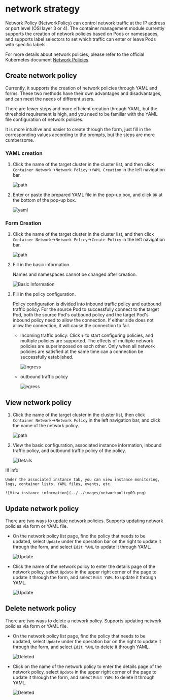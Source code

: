 # network strategy

Network Policy (NetworkPolicy) can control network traffic at the IP address or port level (OSI layer 3 or 4). The container management module currently supports the creation of network policies based on Pods or namespaces, and supports label selectors to set which traffic can enter or leave Pods with specific labels.

For more details about network policies, please refer to the official Kubernetes document [Network Policies](https://kubernetes.io/docs/concepts/services-networking/network-policies/).

## Create network policy

Currently, it supports the creation of network policies through YAML and forms. These two methods have their own advantages and disadvantages, and can meet the needs of different users.

There are fewer steps and more efficient creation through YAML, but the threshold requirement is high, and you need to be familiar with the YAML file configuration of network policies.

It is more intuitive and easier to create through the form, just fill in the corresponding values ​​according to the prompts, but the steps are more cumbersome.

### YAML creation

1. Click the name of the target cluster in the cluster list, and then click `Container Network`->`Network Policy`->`YAML Creation` in the left navigation bar.

    ![path](../../images/networkpolicy01.png)

2. Enter or paste the prepared YAML file in the pop-up box, and click `OK` at the bottom of the pop-up box.

    ![yaml](../../images/networkpolicy02.png)

### Form Creation

1. Click the name of the target cluster in the cluster list, and then click `Container Network`->`Network Policy`->`Create Policy` in the left navigation bar.

    ![path](../../images/networkpolicy03.png)

2. Fill in the basic information.

    Names and namespaces cannot be changed after creation.

    ![Basic Information](../../images/networkpolicy04.png)

3. Fill in the policy configuration.

    Policy configuration is divided into inbound traffic policy and outbound traffic policy. For the source Pod to successfully connect to the target Pod, both the source Pod's outbound policy and the target Pod's inbound policy need to allow the connection. If either side does not allow the connection, it will cause the connection to fail.

    - Incoming traffic policy: Click `➕` to start configuring policies, and multiple policies are supported. The effects of multiple network policies are superimposed on each other. Only when all network policies are satisfied at the same time can a connection be successfully established.

        ![ingress](../../images/networkpolicy05.png)

    - outbound traffic policy

        ![egress](../../images/networkpolicy06.png)

## View network policy

1. Click the name of the target cluster in the cluster list, then click `Container Network`->`Network Policy` in the left navigation bar, and click the name of the network policy.

    ![path](../../images/networkpolicy07.png)

2. View the basic configuration, associated instance information, inbound traffic policy, and outbound traffic policy of the policy.

    ![Details](../../images/networkpolicy08.png)

!!! info

    Under the associated instance tab, you can view instance monitoring, logs, container lists, YAML files, events, etc.

    ![View instance information](../../images/networkpolicy09.png)

## Update network policy

There are two ways to update network policies. Supports updating network policies via form or YAML file.

- On the network policy list page, find the policy that needs to be updated, select `Update` under the operation bar on the right to update it through the form, and select `Edit YAML` to update it through YAML.

    ![Update](../../images/networkpolicy10.png)

- Click the name of the network policy to enter the details page of the network policy, select `Update` in the upper right corner of the page to update it through the form, and select `Edit YAML` to update it through YAML.

    ![Update](../../images/networkpolicy11.png)

## Delete network policy

There are two ways to delete a network policy. Supports updating network policies via form or YAML file.

- On the network policy list page, find the policy that needs to be updated, select `Update` under the operation bar on the right to update it through the form, and select `Edit YAML` to delete it through YAML.

    ![Deleted](../../images/networkpolicy12.png)

- Click on the name of the network policy to enter the details page of the network policy, select `Update` in the upper right corner of the page to update it through the form, and select `Edit YAML` to delete it through YAML.

    ![Deleted](../../images/networkpolicy13.png)